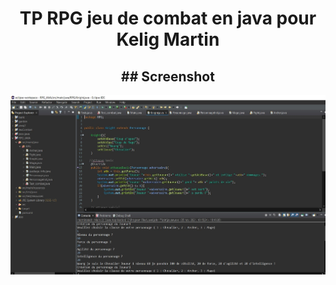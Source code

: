 <h1 align="center"> TP RPG jeu de combat en java pour Kelig Martin</h1>

<h2 align="center"> ## Screenshot</h2>

<img src="https://github.com/zackpathou/rpg_java/blob/master/src/main/resources/IMG/RPG_JAVA.JPG">

